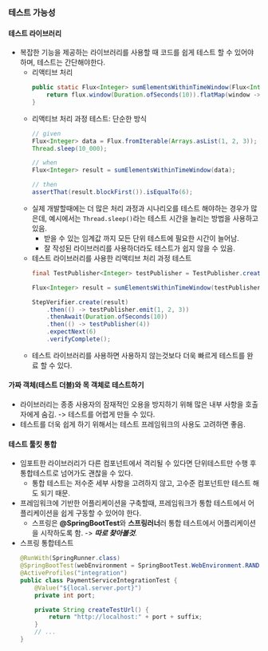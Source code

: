 ### 테스트 가능성
#### 테스트 라이브러리
* 복잡한 기능을 제공하는 라이브러리를 사용할 때 코드를 쉽게 테스트 할 수 있어야하며, 테스트는 간단해야한다.
  * 리액티브 처리
    ```java
    public static Flux<Integer> sumElementsWithinTimeWindow(Flux<Integer>) {
        return flux.window(Duration.ofSeconds(10)).flatMap(window -> window.reduce(Integer::sum));
    }
    ```
  * 리액티브 처리 과정 테스트: 단순한 방식
    ```java
    // given
    Flux<Integer> data = Flux.fromIterable(Arrays.asList(1, 2, 3));
    Thread.sleep(10_000);

    // when
    Flux<Integer> result = sumElementsWithinTimeWindow(data);

    // then
    assertThat(result.blockFirst()).isEqualTo(6);
    ```
  * 실제 개발할때에는 더 많은 처리 과정과 시나리오를 테스트 해야하는 경우가 많은데, 예시에서는 `Thread.sleep()`라는 테스트 시간을 늘리는 방법을 사용하고 있음.
    * 받을 수 있는 임계값 까지 모든 단위 테스트에 필요한 시간이 늘어남.
    * 잘 작성된 라이브러리를 사용하더라도 테스트가 쉽지 않을 수 있음.
  * 테스트 라이브러리를 사용한 리액티브 처리 과정 테스트
    ```java 
    final TestPublisher<Integer> testPublisher = TestPublisher.create();

    Flux<Integer> result = sumElementsWithinTimeWindow(testPublisher.flux());

    StepVerifier.create(result)
        .then(() -> testPublisher.emit(1, 2, 3))
        .thenAwait(Duration.ofSeconds(10))
        .then(() -> testPublisher(4))
        .expectNext(6)
        .verifyComplete();
    ```
   * 테스트 라이브러리를 사용하면 사용하지 않는것보다 더욱 빠르게 테스트를 완료 할 수 있다.

#### 가짜 객체(테스트 더블)와 목 객체로 테스트하기
* 라이브러리는 종종 사용자의 잠재적인 오용을 방지하기 위해 많은 내부 사항을 호출자에게 숨김. -> 테스트를 어렵게 만들 수 있다.
* 테스트를 더욱 쉽게 하기 위해서는 테스트 프레임워크의 사용도 고려하면 좋음.

#### 테스트 툴킷 통합
* 임포트한 라이브러리가 다른 컴포넌트에서 격리될 수 있다면 단위테스트만 수행 후 통합테스트로 넘어가도 괜찮을 수 있다.
  * 통합 테스트는 저수준 세부 사항을 고려하지 않고, 고수준 컴포넌트만 테스트 해도 되기 때문.
* 프레임워크에 기반한 어플리케이션을 구축할때, 프레임워크가 통합 테스트에서 어플리케이션을 쉽게 구동할 수 있어야 한다.
  * 스프링은 **@SpringBootTest**와 **스프링러너**러 통합 테스트에서 어플리케이션을 시작하도록 함. -> ***따로 찾아볼것***.
* 스프링 통합테스트
    ```java
    @RunWith(SpringRunner.class)
    @SpringBootTest(webEnvironment = SpringBootTest.WebEnvironment.RANDOM_PORT)
    @ActiveProfiles("integration")
    public class PaymentServiceIntegrationTest {
        @Value("${local.server.port}")
        private int port;

        private String createTestUrl() {
            return "http://localhost:" + port + suffix;
        }
        // ...
    }
    ```

